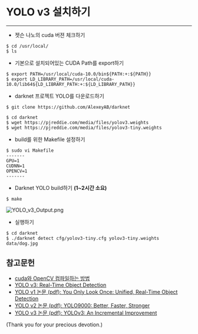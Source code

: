 # YOLO v3 설치하기
***

* 젯슨 나노의 cuda 버젼 체크하기
```
$ cd /usr/local/
$ ls
```

* 기본으로 설치되어있는 CUDA Path를 export하기
```
$ export PATH=/usr/local/cuda-10.0/bin${PATH:+:${PATH}}
$ export LD_LIBRARY_PATH=/usr/local/cuda-10.0/lib64${LD_LIBRARY_PATH:+:${LD_LIBRARY_PATH}}
```

* darknet 프로젝트 YOLO를 다운로드하기
```
$ git clone https://github.com/AlexeyAB/darknet

$ cd darknet
$ wget https://pjreddie.com/media/files/yolov3.weights
$ wget https://pjreddie.com/media/files/yolov3-tiny.weights
```

* build를 위한 Makefile 설정하기
```
$ sudo vi Makefile
-------
GPU=1
CUDNN=1
OPENCV=1
-------
```

* Darknet YOLO build하기 <b>(1~2시간 소요)</b>
```
$ make
```

![YOLO_v3_Output.png](https://raw.githubusercontent.com/jetsonworld/buildYOLO/master/Images/YOLO_v3_Output.png)

* 실행하기
```
$ cd darknet 
$ ./darknet detect cfg/yolov3-tiny.cfg yolov3-tiny.weights data/dog.jpg
```

## 참고문헌
* [cuda와 OpenCV 컴파일하는 방법](https://pjreddie.com/darknet/install/#cuda)
* [YOLO v3: Real-Time Object Detection](https://pjreddie.com/darknet/yolo/)
* [YOLO v1 논문 (pdf): You Only Look Once: Unified, Real-Time Object Detection](https://pjreddie.com/media/files/papers/yolo_1.pdf)
* [YOLO v2 논문 (pdf): YOLO9000: Better, Faster, Stronger](https://pjreddie.com/media/files/papers/YOLO9000.pdf)
* [YOLO v3 논문 (pdf): YOLOv3: An Incremental Improvement](https://pjreddie.com/media/files/papers/YOLOv3.pdf)

(Thank you for your precious devotion.)
